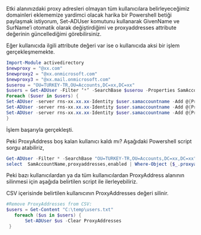 Etki alanınızdaki proxy adresleri olmayan tüm kullanıcılara belirleyeceğimiz domainleri eklememize yardimci olacak harika bir Powershell betiği paylaşmak istiyorum, Set-ADUser komutunu kullanarak GivenName ve SurName’i otomatik olarak değiştirdiğimi ve proxyaddresses attribute değerinin güncellediğimi görebilirsiniz.

Eğer kullanıcıda ilgili attribute değeri var ise o kullanıcıda aksi bir işlem gerçekleşmemekte.

```powershell
Import-Module activedirectory
$newproxy = "@xx.com"
$newproxy2 = "@xx.onmicrosoft.com"
$newproxy3 = "@xx.mail.onmicrosoft.com"
$userou = "OU=TURKEY-TR,OU=Accounts,DC=xx,DC=xx"
$users = Get-ADUser -Filter ‘*’ -SearchBase $userou -Properties SamAccountName, ProxyAddresses
Foreach ($user in $users) {
Set-ADUser -server rns-xx.xx.xx-Identity $user.samaccountname -Add @{Proxyaddresses=”smtp:”+$user.samaccountname+””+$newproxy}
Set-ADUser -server rns-xx.xx.xx-Identity $user.samaccountname -Add @{Proxyaddresses=”smtp:”+$user.samaccountname+””+$newproxy2}
Set-ADUser -server rns-xx.xx.xx-Identity $user.samaccountname -Add @{Proxyaddresses=”smtp:”+$user.samaccountname+””+$newproxy3}
}
```
İşlem başarıyla gerçekleşti.

Peki ProxyAddress boş kalan kullanıcı kaldı mı? Aşağıdaki Powershell script sorgu atabiliriz,

```powershell
Get-ADUser -Filter * -SearchBase "OU=TURKEY-TR,OU=Accounts,DC=xx,DC=xx" -Properties  SamAccountName, proxyaddresses,enabled | 
select  SamAccountName,proxyaddresses,enabled | Where-Object {$_.proxyaddresses.count -eq 0 -and $_.enabled -eq 'True' }  
```
Peki bazı kullanıcılardan ya da tüm kullanıcılardan ProxyAddress alanının silinmesi için aşağıda belirtilen script ile ilerleyebiliriz.

CSV içerisinde belirtilen kullanıcının ProxyAddresses değeri silinir.
```powershell
#Remove ProxyAddresses from CSV:
$users = Get-Content "C:\temp\users.txt"
   foreach ($us in $users) {
       Set-ADUser $us -Clear ProxyAddresses
 }
 ```

